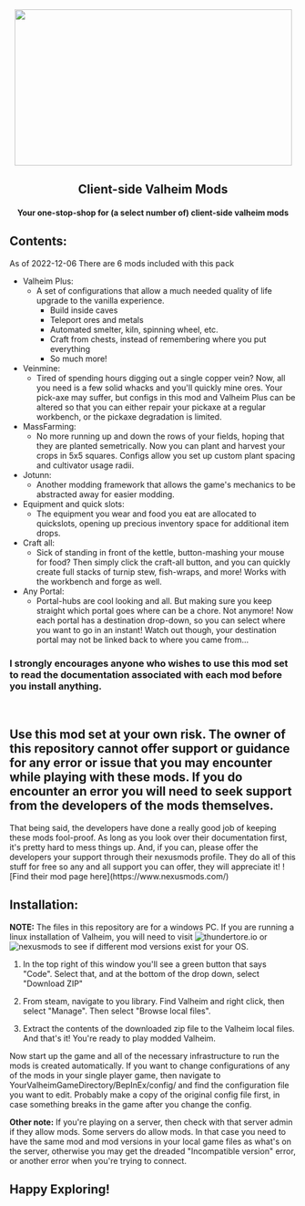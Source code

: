 <div id = "header" align="center">
  <img src="https://cdn.statically.io/img/guidefall.com/f=auto/wp-content/uploads/2021/02/vh22.jpg" width="487", height = "274"/>
  
  <h2>Client-side Valheim Mods</h2>
    <h4>Your one-stop-shop for (a select number of) client-side valheim mods</h4>
</div>

## Contents:
As of 2022-12-06 There are 6 mods included with this pack
- Valheim Plus:
  - A set of configurations that allow a much needed quality of life upgrade to the vanilla experience. 
    - Build inside caves
    - Teleport ores and metals
    - Automated smelter, kiln, spinning wheel, etc.
    - Craft from chests, instead of remembering where you put everything
    - So much more!
- Veinmine:
  - Tired of spending hours digging out a single copper vein? Now, all you need is a few solid whacks and you'll quickly mine ores. Your pick-axe may suffer, but configs in this mod and Valheim Plus can be altered so that you can either repair your pickaxe at a regular workbench, or the pickaxe degradation is limited.
- MassFarming:
  - No more running up and down the rows of your fields, hoping that they are planted semetrically. Now you can plant and harvest your crops in 5x5 squares. Configs allow you set up custom plant spacing and cultivator usage radii.
- Jotunn:
  - Another modding framework that allows the game's mechanics to be abstracted away for easier modding.
- Equipment and quick slots:
  - The equipment you wear and food you eat are allocated to quickslots, opening up precious inventory space for additional item drops.
- Craft all:
  - Sick of standing in front of the kettle, button-mashing your mouse for food? Then simply click the craft-all button, and you can quickly create full stacks of turnip stew, fish-wraps, and more! Works with the workbench and forge as well.
- Any Portal:
  - Portal-hubs are cool looking and all. But making sure you keep straight which portal goes where can be a chore. Not anymore! Now each portal has a destination drop-down, so you can select where you want to go in an instant! Watch out though, your destination portal may not be linked back to where you came from...

### I strongly encourages anyone who wishes to use this mod set to read the documentation associated with each mod before you install anything.
<br>
<strong><h2>Use this mod set at your own risk. The owner of this repository cannot offer support or guidance for any error or issue that you may encounter while playing with these mods. If you do encounter an error you will need to seek support from the developers of the mods themselves.</h2></strong>
That being said, the developers have done a really good job of keeping these mods fool-proof. As long as you look over their documentation first, it's pretty hard to mess things up. And, if you can, please offer the developers your support through their nexusmods profile. They do all of this stuff for free so any and all support you can offer, they will appreciate it!
![Find their mod page here](https://www.nexusmods.com/)
<br>

## Installation:
**NOTE:** The files in this repository are for a windows PC. If you are running a linux installation of Valheim, you will need to visit ![thundertore.io](https://thunderstore.io/) or ![nexusmods](https://www.nexusmods.com/) to see if different mod versions exist for your OS. 

1. In the top right of this window you'll see a green button that says "Code". Select that, and at the bottom of the drop down, select "Download ZIP"

2. From steam, navigate to you library. Find Valheim and right click, then select "Manage". Then select "Browse local files". 

3. Extract the contents of the downloaded zip file to the Valheim local files. And that's it! You're ready to play modded Valheim.

Now start up the game and all of the necessary infrastructure to run the mods is created automatically. If you want to change configurations of any of the mods in your single player game, then navigate to YourValheimGameDirectory/BepInEx/config/ and find the configuration file you want to edit. Probably make a copy of the original config file first, in case something breaks in the game after you change the config. 

**Other note:** If you're playing on a server, then check with that server admin if they allow mods. Some servers do allow mods. In that case you need to have the same mod and mod versions in your local game files as what's on the server, otherwise you may get the dreaded "Incompatible version" error, or another error when you're trying to connect. 

## Happy Exploring!
